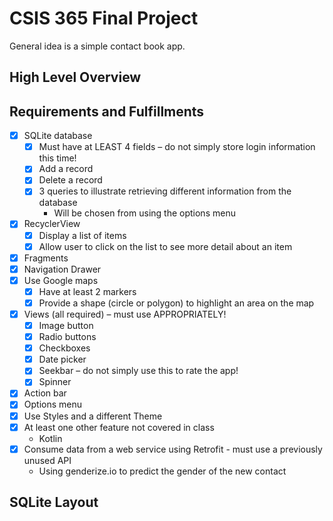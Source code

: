 # CSIS 365 Final Project

General idea is a simple contact book app.

## High Level Overview

## Requirements and Fulfillments
- [x] SQLite database
  - [x] Must have at LEAST 4 fields – do  not simply store login information this time!
  - [x] Add a record
  - [x] Delete a record
  - [x] 3 queries to illustrate retrieving different information from the database
    - Will be chosen from using the options menu
- [x] RecyclerView
  - [x] Display a list of items 
  - [x] Allow user to click on the list to see more detail about an item
- [x] Fragments
- [x] Navigation Drawer
- [x] Use Google maps
  - [x] Have at least 2 markers
  - [x] Provide a shape (circle or polygon) to highlight an area on the map
- [x] Views (all required) – must use APPROPRIATELY!
  - [x] Image button
  - [x] Radio buttons
  - [x] Checkboxes
  - [x] Date picker
  - [x] Seekbar – do not simply use this to rate the app!
  - [x] Spinner
- [x] Action bar 
- [x] Options menu
- [x] Use Styles and a different Theme
- [x] At least one other feature not covered in class
  - Kotlin
- [x] Consume data from a web service using Retrofit - must use a previously unused API
  - Using genderize.io to predict the gender of the new contact


## SQLite Layout
